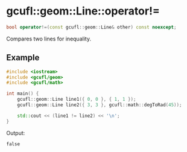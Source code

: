# gcufl::geom::Line::operator!=
```cpp
bool operator!=(const gcufl::geom::Line& other) const noexcept;
```
Compares two lines for inequality.
## Example
```cpp
#include <iostream>
#include <gcufl/geom>
#include <gcufl/math>

int main() {
	gcufl::geom::Line line1({ 0, 0 }, { 1, 1 });
	gcufl::geom::Line line2({ 3, 3 }, gcufl::math::degToRad(45));

	std::cout << (line1 != line2) << '\n';
}
```
Output:
```
false
```

